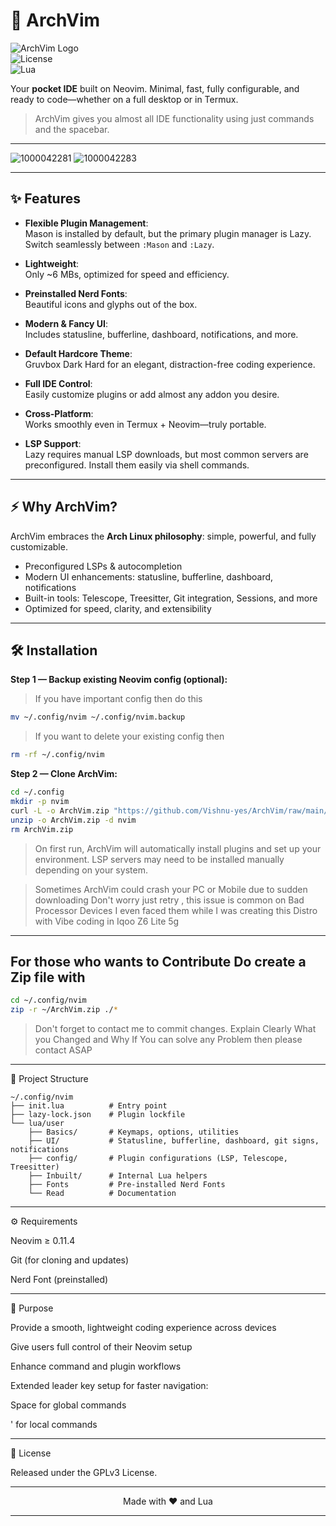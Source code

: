 # 🚀 ArchVim

![ArchVim Logo](https://img.shields.io/badge/ArchVim-Neovim-blue?style=for-the-badge&logo=neovim)  
![License](https://img.shields.io/badge/License-GPLv3-green?style=for-the-badge)  
![Lua](https://img.shields.io/badge/Made%20with-Lua-FFDD00?style=for-the-badge&logo=lua)


Your **pocket IDE** built on Neovim. Minimal, fast, fully configurable, and ready to code—whether on a full desktop or in Termux.

> ArchVim gives you almost all IDE functionality using just commands and the spacebar.

---



![1000042281](https://github.com/user-attachments/assets/37789dfb-064d-4a61-b3ba-7ea2e287f45b)
![1000042283](https://github.com/user-attachments/assets/3daed5ea-5ee8-45dc-9c7b-4061645e3b8f)


---

## ✨ Features

- **Flexible Plugin Management**:  
  Mason is installed by default, but the primary plugin manager is Lazy. Switch seamlessly between `:Mason` and `:Lazy`.

- **Lightweight**:  
  Only ~6 MBs, optimized for speed and efficiency.

- **Preinstalled Nerd Fonts**:  
  Beautiful icons and glyphs out of the box.

- **Modern & Fancy UI**:  
  Includes statusline, bufferline, dashboard, notifications, and more.

- **Default Hardcore Theme**:  
  Gruvbox Dark Hard for an elegant, distraction-free coding experience.

- **Full IDE Control**:  
  Easily customize plugins or add almost any addon you desire.

- **Cross-Platform**:  
  Works smoothly even in Termux + Neovim—truly portable.

- **LSP Support**:  
  Lazy requires manual LSP downloads, but most common servers are preconfigured. Install them easily via shell commands.

---

## ⚡ Why ArchVim?

ArchVim embraces the **Arch Linux philosophy**: simple, powerful, and fully customizable.  

- Preconfigured LSPs & autocompletion  
- Modern UI enhancements: statusline, bufferline, dashboard, notifications  
- Built-in tools: Telescope, Treesitter, Git integration, Sessions, and more  
- Optimized for speed, clarity, and extensibility  

---

## 🛠 Installation

**Step 1 — Backup existing Neovim config (optional):**
> If you have important config then do this
```bash
mv ~/.config/nvim ~/.config/nvim.backup
```

> If you want to delete your existing config then
```bash
rm -rf ~/.config/nvim
```

**Step 2 — Clone ArchVim:**

```bash
cd ~/.config
mkdir -p nvim
curl -L -o ArchVim.zip "https://github.com/Vishnu-yes/ArchVim/raw/main/ArchVim_fine.zip"
unzip -o ArchVim.zip -d nvim
rm ArchVim.zip
```

> On first run, ArchVim will automatically install plugins and set up your environment.
LSP servers may need to be installed manually depending on your system.

> Sometimes ArchVim could crash your PC or Mobile due to sudden downloading
> Don't worry just retry , this issue is common on Bad Processor Devices
> I even faced them while I was creating this Distro with Vibe coding in Iqoo Z6 Lite 5g 


---
## For those who wants to Contribute Do create a Zip file with 
```bash
cd ~/.config/nvim
zip -r ~/ArchVim.zip ./*
```
> Don't forget to contact me to commit changes.
> Explain Clearly What you Changed and Why
> If You can solve any Problem then please contact ASAP
---

📂 Project Structure
``` tree
~/.config/nvim
├── init.lua          # Entry point
├── lazy-lock.json    # Plugin lockfile
└── lua/user
    ├── Basics/       # Keymaps, options, utilities
    ├── UI/           # Statusline, bufferline, dashboard, git signs, notifications
    ├── config/       # Plugin configurations (LSP, Telescope, Treesitter)
    ├── Inbuilt/      # Internal Lua helpers
    ├── Fonts         # Pre-installed Nerd Fonts 
    └── Read          # Documentation

```
---

⚙️ Requirements

Neovim ≥ 0.11.4

Git (for cloning and updates)

Nerd Font (preinstalled)



---

🎯 Purpose

Provide a smooth, lightweight coding experience across devices

Give users full control of their Neovim setup

Enhance command and plugin workflows

Extended leader key setup for faster navigation:

Space for global commands

' for local commands




---

📜 License

Released under the GPLv3 License.


---

<p align="center">Made with ❤️ and Lua</p>

---
